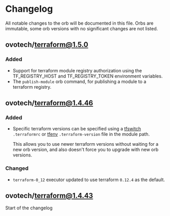 # Changelog
All notable changes to the orb will be documented in this file.
Orbs are immutable, some orb versions with no significant changes are
not listed.

## ovotech/terraform@1.5.0
### Added
- Support for terraform module registry authorization using the TF_REGISTRY_HOST and TF_REGISTRY_TOKEN environment variables.
- The `publish-module` orb command, for publishing a module to a terraform registry.

## ovotech/terraform@1.4.46
### Added
- Specific terraform versions can be specified using a [tfswitch](https://warrensbox.github.io/terraform-switcher/) 
`.terraformrc` or [tfenv](https://github.com/tfutils/tfenv) `.terraform-version` file in the module path.

  This allows you to use newer terraform versions without waiting for a new orb version, and also doesn't force you to upgrade with new orb versions.

### Changed
- `terraform-0_12` executor updated to use terraform `0.12.4` as the default.

## ovotech/terraform@1.4.43
Start of the changelog
